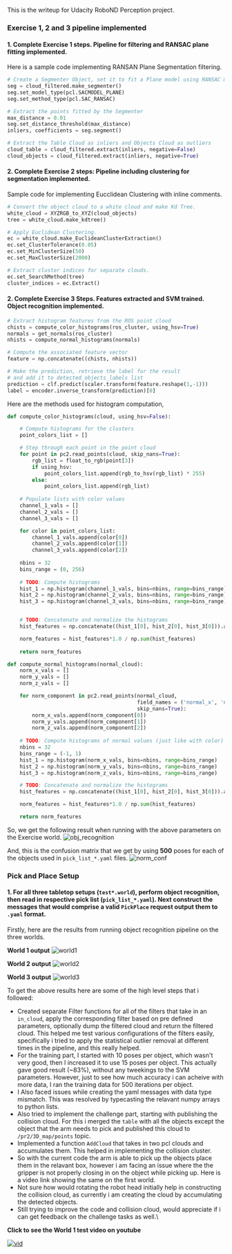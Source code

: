 This is the writeup for Udacity RoboND Perception project.

### Exercise 1, 2 and 3 pipeline implemented
#### 1. Complete Exercise 1 steps. Pipeline for filtering and RANSAC plane fitting implemented.
Here is a sample code implementing RANSAN Plane Segmentation filtering.
```python
# Create a Segmenter Object, set it to fit a Plane model using RANSAC method.
seg = cloud_filtered.make_segmenter()
seg.set_model_type(pcl.SACMODEL_PLANE)
seg.set_method_type(pcl.SAC_RANSAC)

# Extract the points fitted by the Segmenter
max_distance = 0.01
seg.set_distance_threshold(max_distance)
inliers, coefficients = seg.segment()

# Extract the Table Cloud as inliers and Objects Cloud as outliers
cloud_table = cloud_filtered.extract(inliers, negative=False)
cloud_objects = cloud_filtered.extract(inliers, negative=True)
```

#### 2. Complete Exercise 2 steps: Pipeline including clustering for segmentation implemented.  
Sample code for implementing Eucclidean Clustering with inline comments.
```python
# Convert the object cloud to a white cloud and make Kd Tree.
white_cloud = XYZRGB_to_XYZ(cloud_objects)
tree = white_cloud.make_kdtree()

# Apply Euclidean Clustering.
ec = white_cloud.make_EuclideanClusterExtraction()
ec.set_ClusterTolerance(0.05)
ec.set_MinClusterSize(50)
ec.set_MaxClusterSize(2000)

# Extract cluster indices for separate clouds.
ec.set_SearchMethod(tree)
cluster_indices = ec.Extract()
```

#### 2. Complete Exercise 3 Steps.  Features extracted and SVM trained.  Object recognition implemented.
```python
# Extract histogram features from the ROS point cloud
chists = compute_color_histograms(ros_cluster, using_hsv=True)
normals = get_normals(ros_cluster)
nhists = compute_normal_histograms(normals)                        

# Compute the associated feature vector
feature = np.concatenate((chists, nhists))

# Make the prediction, retrieve the label for the result
# and add it to detected_objects_labels list
prediction = clf.predict(scaler.transform(feature.reshape(1,-1)))
label = encoder.inverse_transform(prediction)[0]
```

Here are the methods used for histogram computation,
```python
def compute_color_histograms(cloud, using_hsv=False):

    # Compute histograms for the clusters
    point_colors_list = []

    # Step through each point in the point cloud
    for point in pc2.read_points(cloud, skip_nans=True):
        rgb_list = float_to_rgb(point[3])
        if using_hsv:
            point_colors_list.append(rgb_to_hsv(rgb_list) * 255)
        else:
            point_colors_list.append(rgb_list)
            
    # Populate lists with color values
    channel_1_vals = []
    channel_2_vals = []
    channel_3_vals = []

    for color in point_colors_list:
        channel_1_vals.append(color[0])
        channel_2_vals.append(color[1])
        channel_3_vals.append(color[2])
    
    nbins = 32
    bins_range = (0, 256)            
        
    # TODO: Compute histograms
    hist_1 = np.histogram(channel_1_vals, bins=nbins, range=bins_range)
    hist_2 = np.histogram(channel_2_vals, bins=nbins, range=bins_range)
    hist_3 = np.histogram(channel_3_vals, bins=nbins, range=bins_range)


    # TODO: Concatenate and normalize the histograms
    hist_features = np.concatenate((hist_1[0], hist_2[0], hist_3[0])).astype(np.float64)

    norm_features = hist_features*1.0 / np.sum(hist_features)
     
    return norm_features 

def compute_normal_histograms(normal_cloud):
    norm_x_vals = []
    norm_y_vals = []
    norm_z_vals = []

    for norm_component in pc2.read_points(normal_cloud,
                                          field_names = ('normal_x', 'normal_y', 'normal_z'),
                                          skip_nans=True):
        norm_x_vals.append(norm_component[0])
        norm_y_vals.append(norm_component[1])
        norm_z_vals.append(norm_component[2])
        
    # TODO: Compute histograms of normal values (just like with color)
    nbins = 32
    bins_range = (-1, 1)
    hist_1 = np.histogram(norm_x_vals, bins=nbins, range=bins_range)
    hist_2 = np.histogram(norm_y_vals, bins=nbins, range=bins_range)
    hist_3 = np.histogram(norm_z_vals, bins=nbins, range=bins_range)

    # TODO: Concatenate and normalize the histograms
    hist_features = np.concatenate((hist_1[0], hist_2[0], hist_3[0])).astype(np.float64)

    norm_features = hist_features*1.0 / np.sum(hist_features)

    return norm_features
```

So, we get the following result when running with the above parameters on the Exercise world.
![obj_recognition](images/obj_recognition.png)

And, this is the confusion matrix that we get by using **500** poses for each of the objects used in `pick_list_*.yaml` files.
![norm_conf](images/norm_conf.png)

### Pick and Place Setup

#### 1. For all three tabletop setups (`test*.world`), perform object recognition, then read in respective pick list (`pick_list_*.yaml`). Next construct the messages that would comprise a valid `PickPlace` request output them to `.yaml` format.
Firstly, here are the results from running object recognition pipeline on the three worlds.

**World 1 output**
![world1](images/world1.png)


**World 2 output**
![world2](images/world2.png)

**World 3 output**
![world3](images/world3.png)

To get the above results here are some of the high level steps that i followed:
- Created separate Filter functions for all of the filters that take in an `in_cloud`, apply the corresponding filter based on pre defined parameters, optionally dump the filtered cloud and return the filtered cloud. This helped me test various configurations of the filters easily, specifically i tried to apply the statistical outlier removal at different times in the pipeline, and this really helped.
- For the training part, I started with 10 poses per object, which wasn't very good, then I increased it to use 15 poses per object. This actually gave good result (~83%), without any tweekings to the SVM parameters. However, just to see how much accuracy i can acheive with more data, I ran the training data for 500 iterations per object.
- I Also faced issues while creating the yaml messages with data type mismatch. This was resolved by typecasting the relavant numpy arrays to python lists.
- Also tried to implement the challenge part, starting with publishing the collision cloud. For this i merged the `table` with all the objects except the object that the arm needs to pick and published this cloud to `/pr2/3D_map/points` topic.  
- Implemented a function `AddCloud` that takes in two pcl clouds and accumulates them. This helped in implementing the collision cluster.
- So with the current code the arm is able to pick up the objects place them in the relavant box, however i am facing an issue where the the gripper is not properly closing in on the object while picking up. Here is a video link showing the same on the first world.
- Not sure how would rotating the robot head initially help in constructing the collision cloud, as currently i am creating the cloud by accumulating the detected objects. 
- Still trying to improve the code and collision cloud, would appreciate if i can get feedback on the challenge tasks as well.\\

**Click to see the World 1 test video on youtube**   

[![vid](https://img.youtube.com/vi/JHN3Tkpb_Bw/hqdefault.jpg)](https://youtu.be/JHN3Tkpb_Bw)


